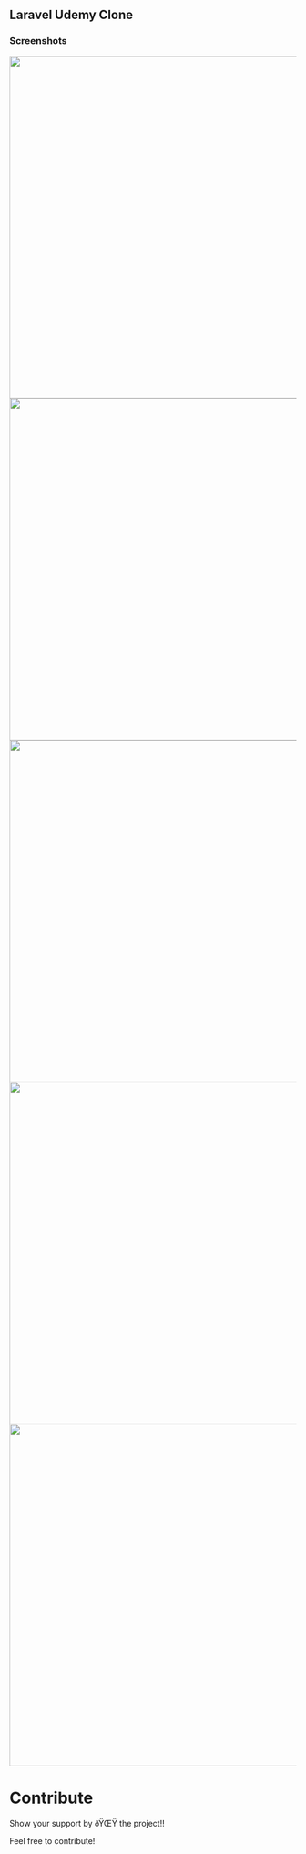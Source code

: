 ## Laravel Udemy Clone

### Screenshots

<img src="screenshots/one.png" height="600">
<img src="screenshots/two.png" height="600">

<img src="screenshots/four.png" height="600">
<img src="screenshots/five.png" height="600">
<img src="screenshots/six.png" height="600">


# Contribute
Show your support by ðŸŒŸ the project!!

Feel free to contribute!
